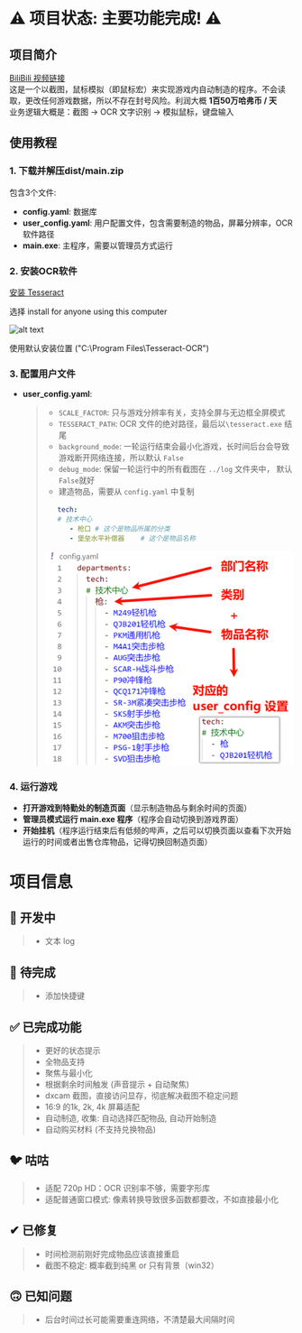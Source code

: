 # ⚠️ 项目状态: 主要功能完成! ⚠️

## 项目简介
[BiliBili 视频链接](https://www.bilibili.com/video/BV13SfTYfE9p)  
这是一个以截图，鼠标模拟（即鼠标宏）来实现游戏内自动制造的程序。不会读取，更改任何游戏数据，所以不存在封号风险。利润大概 **1百50万哈弗币 / 天**  
业务逻辑大概是：截图 -> OCR 文字识别 -> 模拟鼠标，键盘输入

## 使用教程
### 1. 下载并解压dist/main.zip  
包含3个文件:  
* **config.yaml**: 数据库  
* **user_config.yaml**: 用户配置文件，包含需要制造的物品，屏幕分辨率，OCR软件路径  
* **main.exe**: 主程序，需要以管理员方式运行  

### 2. 安装OCR软件
[安装 Tesseract](https://github.com/UB-Mannheim/tesseract/wiki)

选择 install for anyone using this computer

![alt text](.img/image.png)

使用默认安装位置 ("C:\Program Files\Tesseract-OCR")

### 3. 配置用户文件
* **user_config.yaml**:
    > * `SCALE_FACTOR`: 只与游戏分辨率有关，支持全屏与无边框全屏模式  
    > * `TESSERACT_PATH`: OCR 文件的绝对路径，最后以`\tesseract.exe` 结尾  
    > * `background_mode`: 一轮运行结束会最小化游戏，长时间后台会导致游戏断开网络连接，所以默认 `False`  
    > * `debug_mode`: 保留一轮运行中的所有截图在 `../log` 文件夹中， 默认`False`就好  
    > * 建造物品，需要从 `config.yaml` 中复制  
    > ```yaml
    >    tech: 
    >    # 技术中心
    >       - 枪口 # 这个是物品所属的分类
    >       - 堡垒水平补偿器    # 这个是物品名称
    > ```
    > ![alt text](.img/image1.png)

### 4. 运行游戏
* **打开游戏到特勤处的制造页面**（显示制造物品与剩余时间的页面）
* **管理员模式运行 main.exe 程序**（程序会自动切换到游戏界面）
* **开始挂机**（程序运行结束后有低频的哔声，之后可以切换页面以查看下次开始运行的时间或者出售仓库物品，记得切换回制造页面）

# 项目信息

## 📌 开发中
> * 文本 log

## 🚧 待完成
> * 添加快捷键

## ✅ 已完成功能
> * 更好的状态提示
> * 全物品支持
> * 聚焦与最小化
> * 根据剩余时间触发 (声音提示 + 自动聚焦)
> * dxcam 截图，直接访问显存，彻底解决截图不稳定问题
> * 16:9 的1k, 2k, 4k 屏幕适配
> * 自动制造, 收集: 自动选择匹配物品, 自动开始制造
> * 自动购买材料 (不支持兑换物品)

## 🐦 咕咕
> * 适配 720p HD：OCR 识别率不够，需要字形库
> * 适配普通窗口模式: 像素转换导致很多函数都要改，不如直接最小化

## ✔ 已修复
> * 时间检测前刚好完成物品应该直接重启
> * 截图不稳定: 概率截到纯黑 or 只有背景（win32）

## 🙃 已知问题
> * 后台时间过长可能需要重连网络，不清楚最大间隔时间